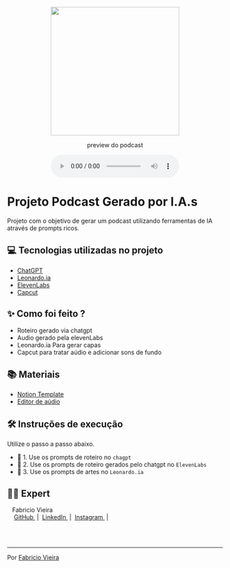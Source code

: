 <p align="center">
<img 
    src="./assets/robot_podcast.jpeg"
    width="300"
/>
</p>

<p align="center">
    preview do podcast
</p>

<div align="center">
    <audio src="output/conteudo.mp3" controls title="Podcast editado"></audio>
</div>

# Projeto Podcast Gerado por I.A.s

Projeto com o objetivo de gerar um podcast utilizando ferramentas de IA através de prompts ricos.

## 💻 Tecnologias utilizadas no projeto

- [ChatGPT](https://chat.openai.com/) 
- [Leonardo.ia](https://leonardo.ai/)
- [ElevenLabs](https://beta.elevenlabs.io/)
- [Capcut](https://www.capcut.com/pt-br/)

## ✨ Como foi feito ?

- Roteiro gerado via chatgpt
- Audio gerado pela elevenLabs
- Leonardo.ia Para gerar capas
- Capcut para tratar aúdio e adicionar sons de fundo

## 📚 Materiais
- [Notion Template](https://www.notion.so/PodCast-IA-6ea5baac1f364ffba81176e93760cea4)
- [Editor de aúdio](https://www.capcut.com/editor?from_page=landing_page&__action_from=picture_V%C3%ADdeos%20profissionais%20em%20minutos,%20n%C3%A3o%20em%20horas.)


## 🛠️ Instruções de execução

Utilize o passo a passo abaixo.

- 🤖 1. Use os prompts de roteiro no `chagpt`
- 🤖 2. Use os prompts de roteiro gerados pelo chatgpt no  `ElevenLabs`
- 🤖 3. Use os prompts de artes no `Leonardo.ia`

## 👨‍💻 Expert

<p>
    <p>&nbsp&nbsp&nbspFabricio Vieira<br>
    &nbsp&nbsp&nbsp
    <a 
        href="https://github.com/vieira-fabricio">
        GitHub
    </a>
    &nbsp;|&nbsp;
    <a 
        href="www.linkedin.com/in/vieira-fabricio/">
        LinkedIn
    </a>
    &nbsp;|&nbsp;
    <a 
        href="https://www.instagram.com/diar.iodev/">
        Instagram
    </a>
    &nbsp;|&nbsp;</p>
</p>
<br/><br/>
<p>

---

Por [Fabricio Vieira](https://github.com/vieira-fabricio)
